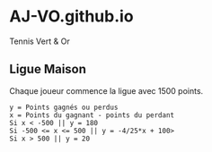 # AJ-VO.github.io
Tennis Vert &amp; Or
## Ligue Maison
Chaque joueur commence la ligue avec 1500 points.
```
y = Points gagnés ou perdus
x = Points du gagnant - points du perdant
Si x < -500 || y = 180 
Si -500 <= x <= 500 || y = -4/25*x + 100>
Si x > 500 || y = 20
```